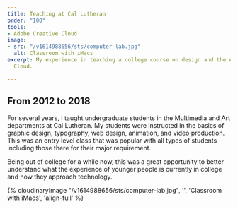 ```yaml
---
title: Teaching at Cal Lutheran
order: "100"
tools:
- Adobe Creative Cloud
image:
- src: "/v1614988656/sts/computer-lab.jpg"
  alt: Classroom with iMacs
excerpt: My experience in teaching a college course on design and the Adobe Creative
  Cloud.

---
```

## From 2012 to 2018

For several years, I taught undergraduate students in the Multimedia and Art departments at Cal Lutheran. My students were instructed in the basics of graphic design, typography, web design, animation, and video production. This was an entry level class that was popular with all types of students including those there for their major requirement.

Being out of college for a while now, this was a great opportunity to better understand what the experience of younger people is currently in college and how they approach technology.

{% cloudinaryImage "/v1614988656/sts/computer-lab.jpg", '', 'Classroom with iMacs', 'align-full' %}